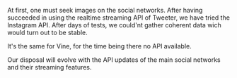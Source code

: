 At first, one must seek images on the social networks. After having succeeded in using the realtime streaming API of Tweeter, we have tried the Instagram API. After days of tests, we could'nt gather coherent data wich would turn out to be stable.

It's the same for Vine, for the time being there no API available.

Our disposal will evolve with the API updates of the main social networks and their streaming features.
